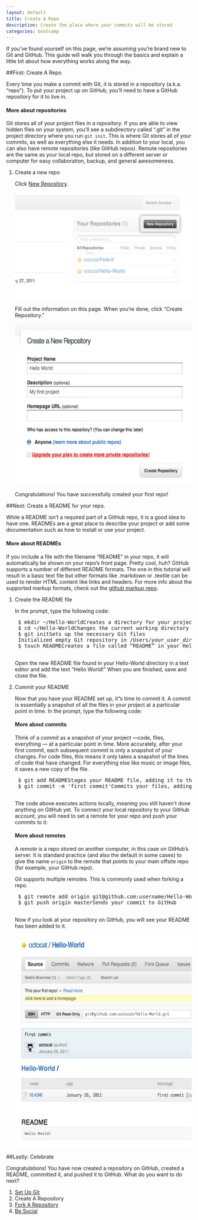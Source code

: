 ```yaml
---
layout: default
title: Create A Repo
description: Create the place where your commits will be stored
categories: bootcamp
---
```


<span class="intro">If you&rsquo;ve found yourself on this page, we&rsquo;re assuming you&rsquo;re brand new to Git and GitHub. This guide will walk you through the basics and explain a little bit about how everything works along the way.</span>

##<span class="step">First:</span> Create A Repo

Every time you make a commit with Git, it is stored in a repository (a.k.a. &ldquo;repo&rdquo;). To put your project up on GitHub, you&rsquo;ll need to have a GitHub repository for it to live in.

<div class="more-info">
	<h4 class="compressed">More about repositories</h4>
	<div class="more-content">
		<p>
			Git stores all of your project files in a <em>repository.</em> If you are able to view hidden files on your system, you&rsquo;ll see a subdirectory called &ldquo;.git&rdquo; in the project directory where you run <code>git init</code>. This is where Git stores all of your commits, as well as everything else it needs. In addition to your local, you can also have remote repositories (like GitHub repos). Remote repositories are the same as your local repo, but stored on a different server or computer for easy collaboration, backup, and general awesomeness.
		</p>
	</div>
</div>

1. <span class="step-title">Create a new repo</span>

	Click [New Repository](https://github.com/repositories/new).

	<img src="/images/bootcamp/bootcamp_2_newrepo.jpg" width="558" height="291" alt="Click &ldquo;New Repository" />

	Fill out the information on this page. When you&rsquo;re done, click &ldquo;Create Repository.&rdquo;

	<img src="/images/bootcamp/bootcamp_2_repoinfo.jpg" width="558" height="437" alt="Fill in the info" />

	Congratulations! You have successfully created your first repo!

##<span class="step">Next:</span> Create a README for your repo.

While a README isn&rsquo;t a required part of a GitHub repo, it is a good idea to have one. READMEs are a great place to describe your project or add some documentation such as how to install or use your project.

<div class="more-info">
	<h4 class="compressed">More about READMEs</h4>
	<div class="more-content">
		<p>
			If you include a file with the filename &ldquo;README&rdquo; in your repo, it will automatically be shown on your repo&rsquo;s front page. Pretty cool, huh? GitHub supports a number of different README formats. The one in this tutorial will result in a basic text file but other formats like .markdown or .textile can be used to render HTML content like links and headers. For more info about the supported markup formats, check out the <a href="https://github.com/github/markup" target="_blank">github markup repo</a>.
		</p>
	</div>
</div>

1. <span class="step-title">Create the README file</span>

	In the prompt, type the following code:

	<pre class="terminal bootcamp">
	<span class="codeline">$ mkdir ~/Hello-World<span>Creates a directory for your project called "Hello-World" in your user directory</span></span>
	<span class="codeline">$ cd ~/Hello-World<span>Changes the current working directory to your newly created directory</span></span>
	<span class="codeline">$ git init<span>Sets up the necessary Git files</span></span>
	<span class="bash-output">Initialized empty Git repository in /Users/<em>your_user_directory</em>/Hello-World/.git/</span>
	<span class="codeline">$ touch README<span>Creates a file called &ldquo;README&rdquo; in your Hello-World directory</span></span>
	</pre>

	Open the new README file found in your Hello-World directory in a text editor and add the text &ldquo;Hello World!&rdquo; When you are finished, save and close the file.

2. <span class="step-title">Commit your README</span>

	Now that you have your README set up, it&ldquo;s time to commit it. A commit is essentially a snapshot of all the files in your project at a particular point in time. In the prompt, type the following code:

	<div class="more-info">
		<h4 class="compressed">More about commits</h4>
		<div class="more-content">
			<p>
				Think of a <em>commit</em> as a snapshot of your project &mdash;code, files, everything &mdash; at a particular point in time. More accurately, after your first commit, each subsequent commit is only a snapshot of your changes. For code files, this means it only takes a snapshot of the lines of code that have changed. For everything else like music or image files, it saves a new copy of the file.
			</p>
		</div>
	</div>

	<pre class="terminal bootcamp">
	<span class="codeline">$ git add README<span>Stages your README file, adding it to the list of files to be committed</span></span>
	<span class="codeline">$ git commit -m 'first commit'<span></span>Commits your files, adding the message "first commit"</span>
	</pre>

	The code above executes actions locally, meaning you still haven&rsquo;t done anything on GitHub yet. To connect your local repository to your GitHub account, you will need to set a remote for your repo and push your commits to it:

	<div class="more-info">
		<h4 class="compressed">More about remotes</h4>
		<div class="more-content">
			<p>
				A <em>remote</em> is a repo stored on another computer, in this case on GitHub&rsquo;s server. It is standard practice (and also the default in some cases) to give the name <code>origin</code> to the remote that points to your main offsite repo (for example, your GitHub repo).
			</p>
			<p>
				Git supports multiple remotes. This is commonly used when forking a repo.
			</p>
		</div>
	</div>


	<pre class="terminal bootcamp">
	<span class="codeline">$ git remote add origin git@github.com:<em>username</em>/Hello-World.git<span>Sets the origin for the Hello-World repo</span></span>
	<span class="codeline">$ git push origin master<span></span>Sends your commit to GitHub</span>
	</pre>

	Now if you look at your repository on GitHub, you will see your README has been added to it.

	<img src="/images/bootcamp/bootcamp_2_updatedreadme.jpg" width="558" height="577" alt="Your README has been created" />

##<span class="step">Lastly:</span> Celebrate

Congratulations! You have now created a repository on GitHub, created a README, committed it, and pushed it to GitHub. What do you want to do next?

<ol class="next-steps">
<li><a href="/set-up-git-redirect/">Set Up Git</a></li>
<li>Create A Repository</li>
<li><a href="/fork-a-repo/">Fork A Repository</a></li>
<li><a href="/be-social/">Be Social</a></li>
</ol>